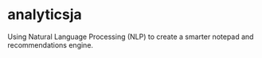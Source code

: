 analyticsja
===========

Using Natural Language Processing (NLP) to create a smarter notepad and recommendations engine.
